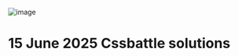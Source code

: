 ![image](https://github.com/user-attachments/assets/e2b96a89-20e9-4b11-b509-707ae55909a2)
<h1>15 June 2025 Cssbattle solutions</h1>
